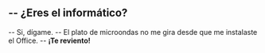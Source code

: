 ## -- ¿Eres el informático?

-- Si, dígame.
-- El plato de microondas no me gira desde que me instalaste el Office.
-- **¡Te reviento!**